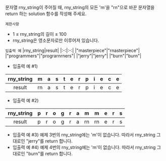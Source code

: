 문자열 rny_string이 주어질 때, rny_string의 모든 'm'을 "rn"으로 바꾼 문자열을 return 하는 solution 함수를 작성해 주세요.

`제한사항`
- 1 ≤ rny_string의 길이 ≤ 100
- rny_string은 영소문자로만 이루어져 있습니다.

`입출력 예`
|rny_string|result|
|:-:|:-:|
|"masterpiece"|"rnasterpiece"|
|"programmers"|"prograrnrners"|
|"jerry"|"jerry"|
|"burn"|"burn"|
- 입출력 예 #1)

|rny_string|m|a|s|t|e|r|p|i|e|c|e|
|:-:|:-:|:-:|:-:|:-:|:-:|:-:|:-:|:-:|:-:|:-:|:-:|
|result|rn|a|s|t|e|r|p|i|e|c|e|

- 입출력 예 #2)

|rny_string|p|r|o|g|r|a|m|m|e|r|s|
|:-:|:-:|:-:|:-:|:-:|:-:|:-:|:-:|:-:|:-:|:-:|:-:|
|result|p|r|o|g|r|a|rn|rn|e|r|s|

- 입출력 예 #3)
예제 3번의 rny_string에는 'm'이 없습니다. 따라서 rny_string 그대로인 "jerry"를 return 합니다.
- 입출력 예 #4)
예제 4번의 rny_string에는 'm'이 없습니다. 따라서 rny_string 그대로인 "burn"를 return 합니다.
